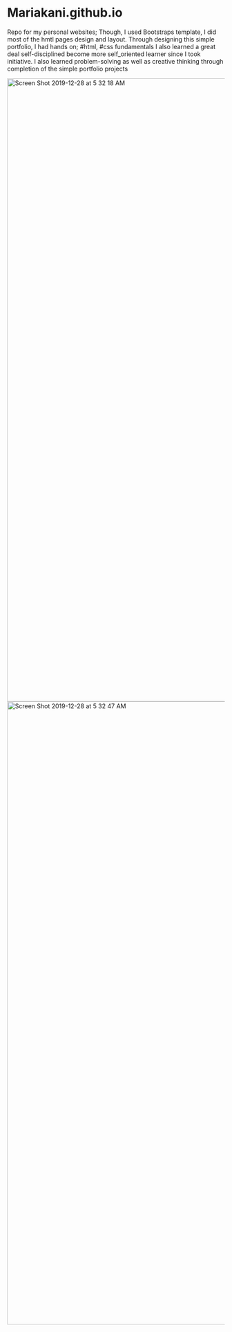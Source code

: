 # Mariakani.github.io
Repo for my personal websites; Though, I used Bootstraps template, I did most of the hmtl pages design and layout.
Through designing this simple portfolio, I had hands on;
#html, 
#css fundamentals
I also learned a great deal self-disciplined become more self_oriented learner since I took initiative.
I also learned problem-solving as well as creative thinking through completion of the simple portfolio projects


<img width="1440" alt="Screen Shot 2019-12-28 at 5 32 18 AM" src="https://user-images.githubusercontent.com/28717628/71542362-93534400-2933-11ea-9599-faf49a122b27.png">


<img width="1440" alt="Screen Shot 2019-12-28 at 5 32 47 AM" src="https://user-images.githubusercontent.com/28717628/71542364-95b59e00-2933-11ea-9140-6f958e43a3c4.png">
